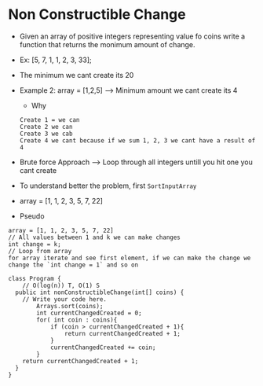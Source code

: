 # Non Constructible Change
* Given an array of positive integers representing value fo coins write a function that returns the monimum amount of change.
* Ex: [5, 7, 1, 1, 2, 3, 33];
* The minimum we cant create its 20
* Example 2: array = [1,2,5] --> Minimum amount we cant create its 4
    *   Why
    ```
    Create 1 = we can
    Create 2 we can
    Create 3 we cab
    Create 4 we cant because if we sum 1, 2, 3 we cant have a result of 4
    ```
* Brute force Approach --> Loop through all integers untill you hit one you cant create

* To understand better the problem, first `SortInputArray`
* array = [1, 1, 2, 3, 5, 7, 22]
* Pseudo
```
array = [1, 1, 2, 3, 5, 7, 22]
// All values between 1 and k we can make changes
int change = k;
// Loop from array
for array iterate and see first element, if we can make the change we change the `int change = 1` and so on
```
```
class Program {
	// O(log(n)) T, O(1) S
  public int nonConstructibleChange(int[] coins) {
    // Write your code here.
		Arrays.sort(coins);
		int currentChangedCreated = 0;
		for( int coin : coins){
			if (coin > currentChangedCreated + 1){
				return currentChangedCreated + 1;
			}
			currentChangedCreated += coin;
		}
    return currentChangedCreated + 1;
  }
}
```
